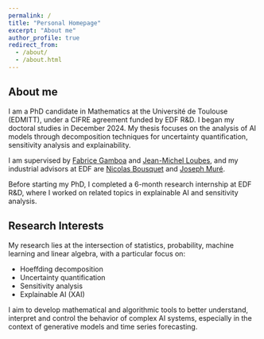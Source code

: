 ```yaml
---
permalink: /
title: "Personal Homepage"
excerpt: "About me"
author_profile: true
redirect_from:
  - /about/
  - /about.html
---
```


## About me

I am a PhD candidate in Mathematics at the Université de Toulouse (EDMITT), under a CIFRE agreement funded by EDF R&D. I began my doctoral studies in December 2024. My thesis focuses on the analysis of AI models through decomposition techniques for uncertainty quantification, sensitivity analysis and explainability.

I am supervised by [Fabrice Gamboa](https://www.math.univ-toulouse.fr/~gamboa/) and [Jean-Michel Loubes](https://perso.math.univ-toulouse.fr/loubes/), and my industrial advisors at EDF are [Nicolas Bousquet](https://perso.lpsm.paris/~bousquet/) and [Joseph Muré](https://josephmure.wordpress.com/).

Before starting my PhD, I completed a 6-month research internship at EDF R&D, where I worked on related topics in explainable AI and sensitivity analysis.

## Research Interests

My research lies at the intersection of statistics, probability, machine learning and linear algebra, with a particular focus on:

- Hoeffding decomposition
- Uncertainty quantification
- Sensitivity analysis
- Explainable AI (XAI)

I aim to develop mathematical and algorithmic tools to better understand, interpret and control the behavior of complex AI systems, especially in the context of generative models and time series forecasting.
